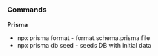 

### Commands

**Prisma**
- npx prisma format - format schema.prisma file
- npx prisma db seed - seeds DB with initial data